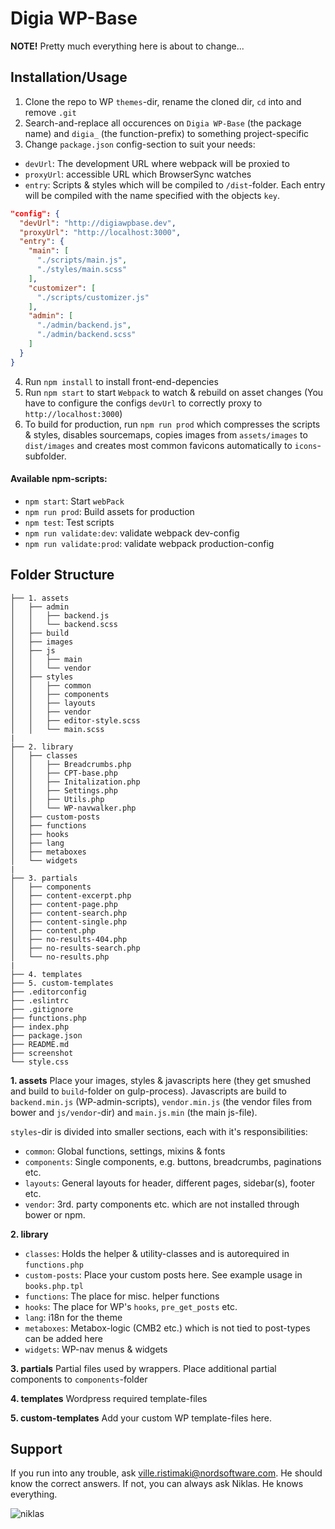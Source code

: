 # Digia WP-Base

**NOTE!** Pretty much everything here is about to change...

## Installation/Usage

1. Clone the repo to WP `themes`-dir, rename the cloned dir, `cd` into and remove `.git`
2. Search-and-replace all occurences on `Digia WP-Base` (the package name) and `digia_` (the function-prefix) to something project-specific
3. Change `package.json` config-section to suit your needs:
* `devUrl`: The development URL where webpack will be proxied to
* `proxyUrl`: accessible URL which BrowserSync watches
* `entry`: Scripts & styles which will be compiled to `/dist`-folder. Each entry will be compiled with the name specified with the objects `key`.

```json
"config": {
  "devUrl": "http://digiawpbase.dev",
  "proxyUrl": "http://localhost:3000",
  "entry": {
    "main": [
      "./scripts/main.js",
      "./styles/main.scss"
    ],
    "customizer": [
      "./scripts/customizer.js"
    ],
    "admin": [
      "./admin/backend.js",
      "./admin/backend.scss"
    ]
  }
}
```

4. Run `npm install` to install front-end-depencies
5. Run `npm start` to start `Webpack` to watch & rebuild on asset changes (You have to configure the configs `devUrl` to correctly proxy to `http://localhost:3000`)
6. To build for production, run `npm run prod` which compresses the scripts & styles, disables sourcemaps, copies images from `assets/images` to `dist/images` and creates most common favicons automatically to `icons`-subfolder.


#### Available npm-scripts:
* `npm start`: Start `webPack`
* `npm run prod`: Build assets for production
* `npm test`: Test scripts
* `npm run validate:dev`: validate webpack dev-config
* `npm run validate:prod`: validate webpack production-config

## Folder Structure

```
├── 1. assets
│   ├── admin
│   │   ├── backend.js
│   │   └── backend.scss
│   ├── build
│   ├── images
│   ├── js
│   │   ├── main
│   │   └── vendor
│   ├── styles
│   │   ├── common
│   │   ├── components
│   │   ├── layouts
│   │   ├── vendor
│   │   ├── editor-style.scss
│   │   └── main.scss
|
├── 2. library
│   ├── classes
│   │   ├── Breadcrumbs.php
│   │   ├── CPT-base.php
│   │   ├── Initalization.php
│   │   ├── Settings.php
│   │   ├── Utils.php
│   │   └── WP-navwalker.php
│   ├── custom-posts
│   ├── functions
│   ├── hooks
│   ├── lang
│   ├── metaboxes
│   └── widgets
|
├── 3. partials
│   ├── components
│   ├── content-excerpt.php
│   ├── content-page.php
│   ├── content-search.php
│   ├── content-single.php
│   ├── content.php
│   ├── no-results-404.php
│   ├── no-results-search.php
│   └── no-results.php
|
├── 4. templates
├── 5. custom-templates
├── .editorconfig
├── .eslintrc
├── .gitignore
├── functions.php
├── index.php
├── package.json
├── README.md
├── screenshot
└── style.css
```

**1. assets**
Place your images, styles & javascripts here (they get smushed and build to `build`-folder on gulp-process). Javascripts are build to `backend.min.js` (WP-admin-scripts), `vendor.min.js` (the vendor files from bower and `js/vendor`-dir) and `main.js.min` (the main js-file).

`styles`-dir is divided into smaller sections, each with it's responsibilities:
* `common`: Global functions, settings, mixins & fonts
* `components`: Single components, e.g. buttons, breadcrumbs, paginations etc.
* `layouts`: General layouts for header, different pages, sidebar(s), footer etc.
* `vendor`: 3rd. party components etc. which are not installed through bower or npm.

**2. library**
* `classes`: Holds the helper & utility-classes and is autorequired in `functions.php`
* `custom-posts`: Place your custom posts here. See example usage in `books.php.tpl`
* `functions`: The place for misc. helper functions
* `hooks`: The place for WP's `hooks`, `pre_get_posts` etc.
* `lang`: i18n for the theme
* `metaboxes`: Metabox-logic (CMB2 etc.) which is not tied to post-types can be added here
* `widgets`: WP-nav menus & widgets

**3. partials**
Partial files used by wrappers. Place additional partial components to `components`-folder

**4. templates**
Wordpress required template-files

**5. custom-templates**
Add your custom WP template-files here.

## Support

If you run into any trouble, ask ville.ristimaki@nordsoftware.com. He should know the correct answers. If not, you can always ask Niklas. He knows everything.

![niklas](http://testi.in/niklas.gif "Niklas knows everything")
